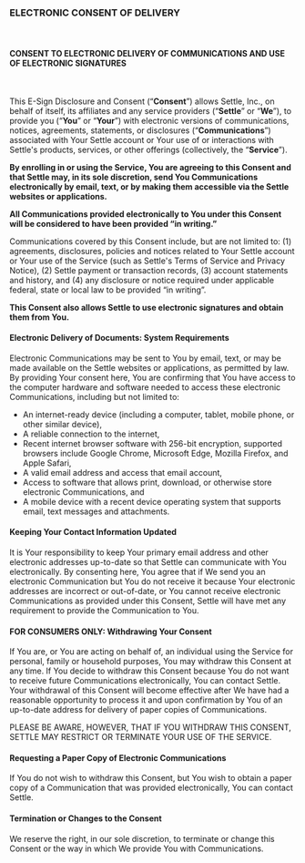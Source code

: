 ### **ELECTRONIC CONSENT OF DELIVERY**

<br/>

#### **CONSENT TO ELECTRONIC DELIVERY OF COMMUNICATIONS AND USE OF ELECTRONIC SIGNATURES**

<br/>

This E-Sign Disclosure and Consent (“**Consent**”) allows Settle, Inc., on behalf of itself, its affiliates and any service providers (“**Settle**” or “**We**”), to provide you (“**You**” or “**Your**”) with electronic versions of communications, notices, agreements, statements, or disclosures (“**Communications**”) associated with Your Settle account or Your use of or interactions with Settle's products, services, or other offerings (collectively, the “**Service**”).

**By enrolling in or using the Service, You are agreeing to this Consent and that Settle may, in its sole discretion, send You Communications electronically by email, text, or by making them accessible via the Settle websites or applications.**

**All Communications provided electronically to You under this Consent will be considered to have been provided “in writing.”**

Communications covered by this Consent include, but are not limited to: (1) agreements, disclosures, policies and notices related to Your Settle account or Your use of the Service (such as Settle's Terms of Service and Privacy Notice), (2) Settle payment or transaction records, (3) account statements and history, and (4) any disclosure or notice required under applicable federal, state or local law to be provided “in writing”.

**This Consent also allows Settle to use electronic signatures and obtain them from You.**

#### **Electronic Delivery of Documents: System Requirements**

Electronic Communications may be sent to You by email, text, or may be made available on the Settle websites or applications, as permitted by law. By providing Your consent here, You are confirming that You have access to the computer hardware and software needed to access these electronic Communications, including but not limited to:

- An internet-ready device (including a computer, tablet, mobile phone, or other similar device),
- A reliable connection to the internet,
- Recent internet browser software with 256-bit encryption, supported browsers include Google Chrome, Microsoft Edge, Mozilla Firefox, and Apple Safari,
- A valid email address and access that email account,
- Access to software that allows print, download, or otherwise store electronic Communications, and
- A mobile device with a recent device operating system that supports email, text messages and attachments.

#### **Keeping Your Contact Information Updated**

It is Your responsibility to keep Your primary email address and other electronic addresses up-to-date so that Settle can communicate with You electronically. By consenting here, You agree that if We send you an electronic Communication but You do not receive it because Your electronic addresses are incorrect or out-of-date, or You cannot receive electronic Communications as provided under this Consent, Settle will have met any requirement to provide the Communication to You.

#### **FOR CONSUMERS ONLY: Withdrawing Your Consent**

If You are, or You are acting on behalf of, an individual using the Service for personal, family or household purposes, You may withdraw this Consent at any time. If You decide to withdraw this Consent because You do not want to receive future Communications electronically, You can contact Settle. Your withdrawal of this Consent will become effective after We have had a reasonable opportunity to process it and upon confirmation by You of an up-to-date address for delivery of paper copies of Communications.

PLEASE BE AWARE, HOWEVER, THAT IF YOU WITHDRAW THIS CONSENT, SETTLE MAY RESTRICT OR TERMINATE YOUR USE OF THE SERVICE.

#### **Requesting a Paper Copy of Electronic Communications**

If You do not wish to withdraw this Consent, but You wish to obtain a paper copy of a Communication that was provided electronically, You can contact Settle.

#### **Termination or Changes to the Consent**

We reserve the right, in our sole discretion, to terminate or change this Consent or the way in which We provide You with Communications.
